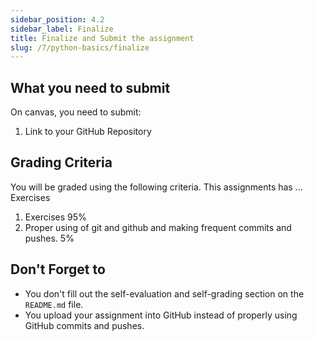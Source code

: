 ```yaml
---
sidebar_position: 4.2
sidebar_label: Finalize
title: Finalize and Submit the assignment
slug: /7/python-basics/finalize
---
```


## What you need to submit

On canvas, you need to submit:

1. Link to your GitHub Repository

## Grading Criteria

You will be graded using the following criteria.
This assignments has ... Exercises

1. Exercises 95%
2. Proper using of git and github and making frequent commits and pushes. 5%

## Don't Forget to

* You don't fill out the self-evaluation and self-grading section on the `README.md` file.
* You upload your assignment into GitHub instead of properly using GitHub commits and pushes.
